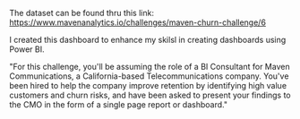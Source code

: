 The dataset can be found thru this link: https://www.mavenanalytics.io/challenges/maven-churn-challenge/6

I created this dashboard to enhance my skilsl in creating dashboards using Power BI.

"For this challenge, you'll be assuming the role of a BI Consultant for Maven Communications, a California-based Telecommunications company. You've been hired to help the company improve retention by identifying high value customers and churn risks, and have been asked to present your findings to the CMO in the form of a single page report or dashboard."
